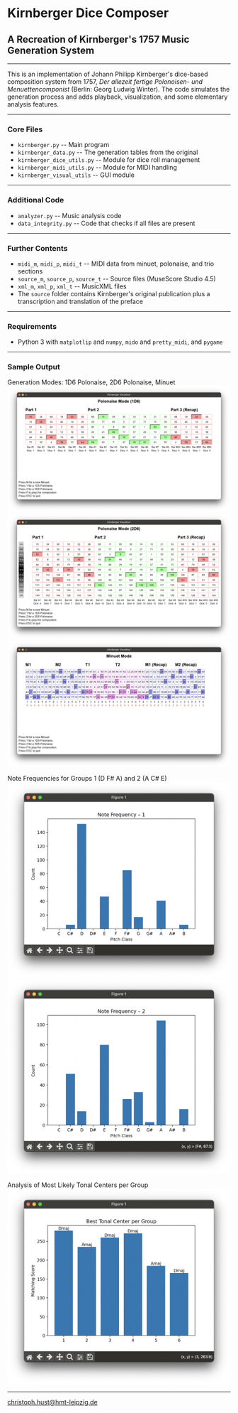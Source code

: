 # Kirnberger Dice Composer
## A Recreation of Kirnberger's 1757 Music Generation System

---

This is an implementation of Johann Philipp Kirnberger's dice-based composition system from 1757, _Der allezeit fertige Polonoisen- und Menuettencomponist_ (Berlin: Georg Ludwig Winter). The code simulates the generation process and adds playback, visualization, and some elementary analysis features.

---

### Core Files

+ `kirnberger.py` -- Main program
+ `kirnberger_data.py` -- The generation tables from the original
+ `kirnberger_dice_utils.py` -- Module for dice roll management
+ `kirnberger_midi_utils.py` -- Module for MIDI handling
+ `kirnberger_visual_utils` -- GUI module

---

### Additional Code

+ `analyzer.py` -- Music analysis code
+ `data_integrity.py` -- Code that checks if all files are present

---

### Further Contents

+ `midi_m`, `midi_p`, `midi_t` -- MIDI data from minuet, polonaise, and trio sections
+ `source_m`, `source_p`, `source_t` -- Source files (MuseScore Studio 4.5)
+ `xml_m`, `xml_p`, `xml_t` -- MusicXML files
+ The `source` folder contains Kirnberger's original publication plus a transcription and translation of the preface

---

### Requirements

+ Python 3 with `matplotlip` and `numpy`, `mido` and `pretty_midi`, and `pygame`

---

### Sample Output

Generation Modes: 1D6 Polonaise, 2D6 Polonaise, Minuet
![Screenshot](img/screenshot_1.png)
![Screenshot](img/screenshot_2.png)
![Screenshot](img/screenshot_3.png)

Note Frequencies for Groups 1 (D F# A) and 2 (A C# E)
![Screenshot](img/screenshot_4.png)![Screenshot](img/screenshot_5.png)

Analysis of Most Likely Tonal Centers per Group
![Screenshot](img/screenshot_6.png)

---

christoph.hust@hmt-leipzig.de